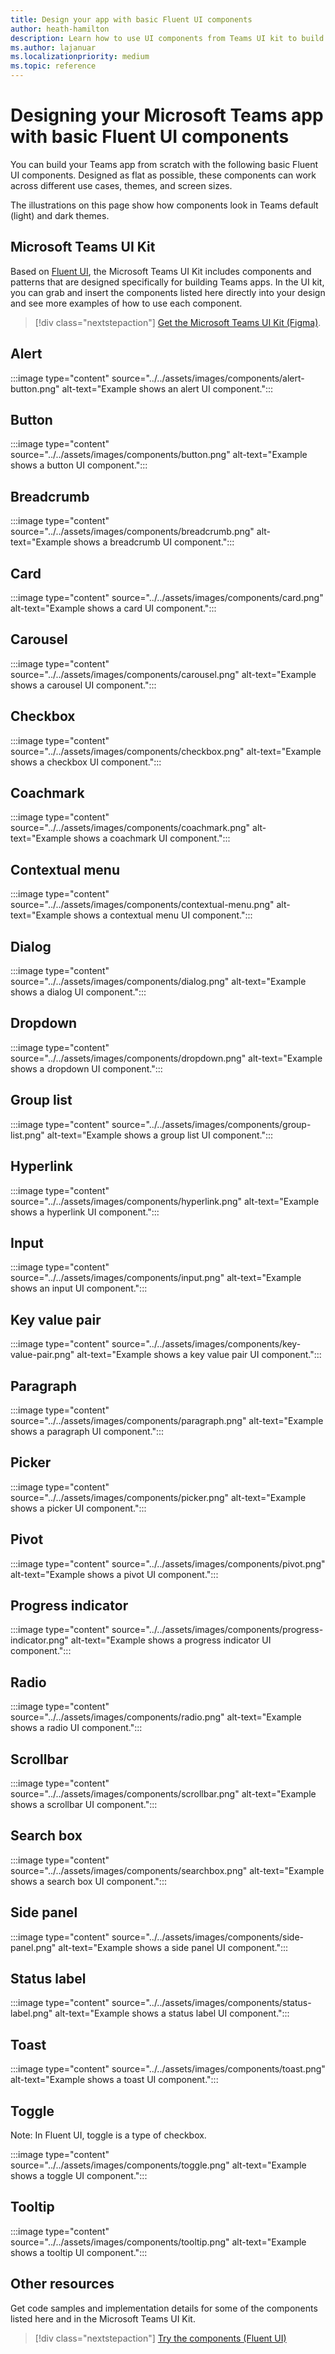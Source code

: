 ```yaml
---
title: Design your app with basic Fluent UI components
author: heath-hamilton
description: Learn how to use UI components from Teams UI kit to build Microsoft Teams apps. Learn to use UI components such a Fluent kit, breadcrumb, button card, carousel, dropdown, and toggle.
ms.author: lajanuar
ms.localizationpriority: medium
ms.topic: reference
---
```

# Designing your Microsoft Teams app with basic Fluent UI components

You can build your Teams app from scratch with the following basic Fluent UI components. Designed as flat as possible, these components can work across different use cases, themes, and screen sizes.

The illustrations on this page show how components look in Teams default (light) and dark themes.

## Microsoft Teams UI Kit

Based on <a href="https://fluentsite.z22.web.core.windows.net/" target="_blank">Fluent UI</a>, the Microsoft Teams UI Kit includes components and patterns that are designed specifically for building Teams apps. In the UI kit, you can grab and insert the components listed here directly into your design and see more examples of how to use each component.

> [!div class="nextstepaction"]
> [Get the Microsoft Teams UI Kit (Figma)](https://www.figma.com/community/file/916836509871353159).

## Alert

:::image type="content" source="../../assets/images/components/alert-button.png" alt-text="Example shows an alert UI component.":::

## Button

:::image type="content" source="../../assets/images/components/button.png" alt-text="Example shows a button UI component.":::

## Breadcrumb

:::image type="content" source="../../assets/images/components/breadcrumb.png" alt-text="Example shows a breadcrumb UI component.":::

## Card

:::image type="content" source="../../assets/images/components/card.png" alt-text="Example shows a card UI component.":::

## Carousel

:::image type="content" source="../../assets/images/components/carousel.png" alt-text="Example shows a carousel UI component.":::

## Checkbox

:::image type="content" source="../../assets/images/components/checkbox.png" alt-text="Example shows a checkbox UI component.":::

## Coachmark

:::image type="content" source="../../assets/images/components/coachmark.png" alt-text="Example shows a coachmark UI component.":::

## Contextual menu

:::image type="content" source="../../assets/images/components/contextual-menu.png" alt-text="Example shows a contextual menu UI component.":::

## Dialog

:::image type="content" source="../../assets/images/components/dialog.png" alt-text="Example shows a dialog UI component.":::

## Dropdown

:::image type="content" source="../../assets/images/components/dropdown.png" alt-text="Example shows a dropdown UI component.":::

## Group list

:::image type="content" source="../../assets/images/components/group-list.png" alt-text="Example shows a group list UI component.":::

## Hyperlink

:::image type="content" source="../../assets/images/components/hyperlink.png" alt-text="Example shows a hyperlink UI component.":::

## Input

:::image type="content" source="../../assets/images/components/input.png" alt-text="Example shows an input UI component.":::

## Key value pair

:::image type="content" source="../../assets/images/components/key-value-pair.png" alt-text="Example shows a key value pair UI component.":::

## Paragraph

:::image type="content" source="../../assets/images/components/paragraph.png" alt-text="Example shows a paragraph UI component.":::

## Picker

:::image type="content" source="../../assets/images/components/picker.png" alt-text="Example shows a picker UI component.":::

## Pivot

:::image type="content" source="../../assets/images/components/pivot.png" alt-text="Example shows a pivot UI component.":::

## Progress indicator

:::image type="content" source="../../assets/images/components/progress-indicator.png" alt-text="Example shows a progress indicator UI component.":::

## Radio

:::image type="content" source="../../assets/images/components/radio.png" alt-text="Example shows a radio UI component.":::

## Scrollbar

:::image type="content" source="../../assets/images/components/scrollbar.png" alt-text="Example shows a scrollbar UI component.":::

## Search box

:::image type="content" source="../../assets/images/components/searchbox.png" alt-text="Example shows a search box UI component.":::

## Side panel

:::image type="content" source="../../assets/images/components/side-panel.png" alt-text="Example shows a side panel UI component.":::

## Status label

:::image type="content" source="../../assets/images/components/status-label.png" alt-text="Example shows a status label UI component.":::

## Toast

:::image type="content" source="../../assets/images/components/toast.png" alt-text="Example shows a toast UI component.":::

## Toggle

Note: In Fluent UI, toggle is a type of checkbox.

:::image type="content" source="../../assets/images/components/toggle.png" alt-text="Example shows a toggle UI component.":::

## Tooltip

:::image type="content" source="../../assets/images/components/tooltip.png" alt-text="Example shows a tooltip UI component.":::

## Other resources

Get code samples and implementation details for some of the components listed here and in the Microsoft Teams UI Kit.

> [!div class="nextstepaction"]
> [Try the components (Fluent UI)](https://fluentsite.z22.web.core.windows.net/)
